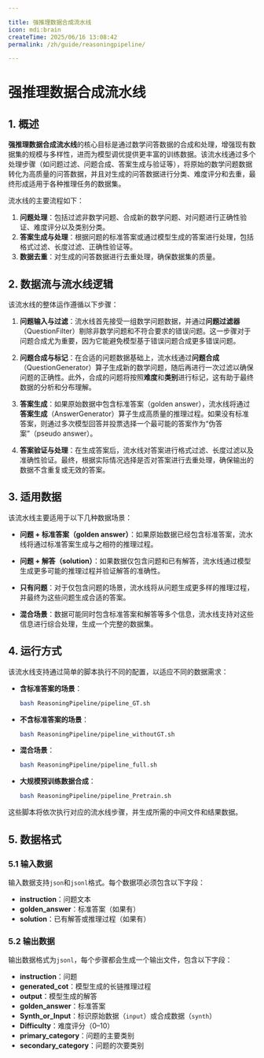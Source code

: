 ```yaml
---

title: 强推理数据合成流水线
icon: mdi:brain
createTime: 2025/06/16 13:08:42
permalink: /zh/guide/reasoningpipeline/

---
```


# 强推理数据合成流水线

## 1. 概述

**强推理数据合成流水线**的核心目标是通过数学问答数据的合成和处理，增强现有数据集的规模与多样性，进而为模型调优提供更丰富的训练数据。该流水线通过多个处理步骤（如问题过滤、问题合成、答案生成与验证等），将原始的数学问题数据转化为高质量的问答数据，并且对生成的问答数据进行分类、难度评分和去重，最终形成适用于各种推理任务的数据集。

流水线的主要流程如下：

1. **问题处理**：包括过滤非数学问题、合成新的数学问题、对问题进行正确性验证、难度评分以及类别分类。
2. **答案生成与处理**：根据问题的标准答案或通过模型生成的答案进行处理，包括格式过滤、长度过滤、正确性验证等。
3. **数据去重**：对生成的问答数据进行去重处理，确保数据集的质量。

## 2. 数据流与流水线逻辑

该流水线的整体运作遵循以下步骤：

1. **问题输入与过滤**：流水线首先接受一组数学问题数据，并通过**问题过滤器**（QuestionFilter）剔除非数学问题和不符合要求的错误问题。这一步骤对于问题合成尤为重要，因为它能避免模型基于错误问题合成更多错误问题。

2. **问题合成与标记**：在合适的问题数据基础上，流水线通过**问题合成**（QuestionGenerator）算子生成新的数学问题，随后再进行一次过滤以确保问题的正确性。此外，合成的问题将按照**难度**和**类别**进行标记，这有助于最终数据的分析和分布理解。

3. **答案生成**：如果原始数据中包含标准答案（golden answer），流水线将通过**答案生成**（AnswerGenerator）算子生成高质量的推理过程。如果没有标准答案，则通过多次模型回答并投票选择一个最可能的答案作为“伪答案”（pseudo answer）。

4. **答案验证与处理**：在生成答案后，流水线对答案进行格式过滤、长度过滤以及准确性验证。最终，根据实际情况选择是否对答案进行去重处理，确保输出的数据不含重复或无效的答案。

## 3. 适用数据

该流水线主要适用于以下几种数据场景：

* **问题 + 标准答案（golden answer）**：如果原始数据已经包含标准答案，流水线将通过标准答案生成与之相符的推理过程。

* **问题 + 解答（solution）**：如果数据仅包含问题和已有解答，流水线通过模型生成更多可能的推理过程并验证解答的准确性。

* **只有问题**：对于仅包含问题的场景，流水线将从问题生成更多样的推理过程，并最终为这些问题生成合适的答案。

* **混合场景**：数据可能同时包含标准答案和解答等多个信息，流水线支持对这些信息进行综合处理，生成一个完整的数据集。

## 4. 运行方式

该流水线支持通过简单的脚本执行不同的配置，以适应不同的数据需求：

* **含标准答案的场景**：

  ```bash
  bash ReasoningPipeline/pipeline_GT.sh
  ```

* **不含标准答案的场景**：

  ```bash
  bash ReasoningPipeline/pipeline_withoutGT.sh
  ```

* **混合场景**：

  ```bash
  bash ReasoningPipeline/pipeline_full.sh
  ```

* **大规模预训练数据合成**：

  ```bash
  bash ReasoningPipeline/pipeline_Pretrain.sh
  ```

这些脚本将依次执行对应的流水线步骤，并生成所需的中间文件和结果数据。

## 5. 数据格式

### 5.1 输入数据

输入数据支持`json`和`jsonl`格式。每个数据项必须包含以下字段：

* **instruction**：问题文本
* **golden\_answer**：标准答案（如果有）
* **solution**：已有解答或推理过程（如果有）

### 5.2 输出数据

输出数据格式为`jsonl`，每个步骤都会生成一个输出文件，包含以下字段：

* **instruction**：问题
* **generated\_cot**：模型生成的长链推理过程
* **output**：模型生成的解答
* **golden\_answer**：标准答案
* **Synth\_or\_Input**：标识原始数据（`input`）或合成数据（`synth`）
* **Difficulty**：难度评分（0–10）
* **primary\_category**：问题的主要类别
* **secondary\_category**：问题的次要类别